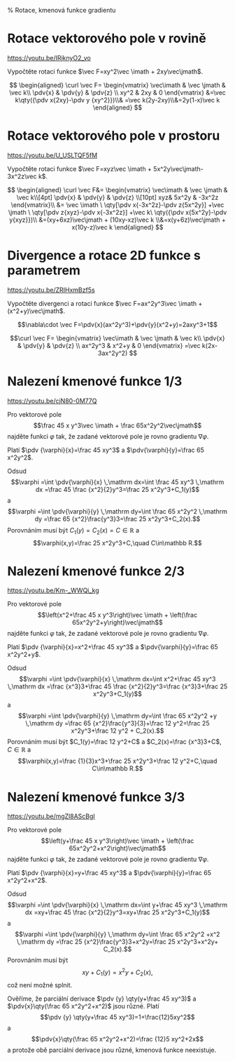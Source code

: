 % Rotace, kmenová funkce gradientu


# Rotace vektorového pole v rovině

https://youtu.be/IRjknyO2_yo


Vypočtěte rotaci funkce $\vec F=xy^2\vec \imath + 2xy\vec\jmath$.

<div class=reseni>

 $$
 \begin{aligned}
\curl \vec F=
 \begin{vmatrix}
   \vec\imath & \vec \jmath & \vec k\\
   \pdv{x} & \pdv{y} & \pdv{z} \\
   xy^2 & 2xy & 0
 \end{vmatrix}
 &=\vec k\qty({\pdv x{2xy}-\pdv y {xy^2}})\\&
 =\vec k(2y-2xy)\\&=2y(1-x)\vec k
\end{aligned}
 $$



</div>

# Rotace vektorového pole v prostoru


https://youtu.be/U_USLTQF5fM

Vypočtěte rotaci funkce $\vec F=xyz\vec \imath + 5x^2y\vec\jmath-3x^2z\vec k$.

<div class=reseni>

 $$
 \begin{aligned}
\curl \vec F&=
 \begin{vmatrix}
   \vec\imath & \vec \jmath & \vec k\\[4pt]
   \pdv{x} & \pdv{y} & \pdv{z} \\[10pt]
   xyz& 5x^2y & -3x^2z
 \end{vmatrix}\\
 &=
\vec \imath \ \qty[\pdv x{-3x^2z}-\pdv z{5x^2y}]
 +\vec \jmath \ \qty[\pdv z{xyz}-\pdv x{-3x^2z}] 
 +\vec k\ \qty({\pdv x{5x^2y}-\pdv y{xyz}})\\
 &=(xy+6xz)\vec\jmath + (10xy-xz)\vec k
\\&=x(y+6z)\vec\jmath + x(10y-z)\vec k
\end{aligned}
 $$



</div>

# Divergence a rotace 2D funkce s parametrem


https://youtu.be/ZRIHxmBzf5s

Vypočtěte divergenci a rotaci funkce $\vec F=ax^2y^3\vec \imath + (x^2+y)\vec\jmath$.

<div class=reseni>

$$\nabla\cdot \vec F=\pdv{x}(ax^2y^3)+\pdv{y}(x^2+y)=2axy^3+1$$

 $$\curl \vec F=
 \begin{vmatrix}
   \vec\imath & \vec \jmath & \vec k\\
   \pdv{x} & \pdv{y} & \pdv{z} \\
   ax^2y^3 & x^2+y & 0
 \end{vmatrix}
 =\vec k(2x-3ax^2y^2)
 $$

</div>


# Nalezení kmenové funkce 1/3

https://youtu.be/cjN80-0M77Q

Pro vektorové pole $$\frac 45 x y^3\vec \imath + \frac 65x^2y^2\vec\jmath$$ najděte funkci $\varphi$ tak, že zadané vektorové pole je rovno gradientu $\nabla \varphi.$

<div class=reseni>

Platí $\pdv {\varphi}{x}=\frac 45 xy^3$ a $\pdv{\varphi}{y}=\frac 65 x^2y^2$.

Odsud
$$\varphi =\int \pdv{\varphi}{x} \,\mathrm dx=\int \frac 45 xy^3 \,\mathrm dx
=\frac 45 \frac {x^2}{2}y^3=\frac 25 x^2y^3+C_1(y)$$
a
$$\varphi =\int \pdv{\varphi}{y} \,\mathrm dy=\int \frac 65 x^2y^2 \,\mathrm dy
=\frac 65 {x^2}\frac{y^3}3=\frac 25 x^2y^3+C_2(x).$$
Porovnáním musí být $C_1(y)=C_2(x)=C\in\mathbb R$ a
$$\varphi(x,y)=\frac 25 x^2y^3+C,\quad C\in\mathbb R.$$


</div>

# Nalezení kmenové funkce 2/3

https://youtu.be/Km-_WWQi_kg

Pro vektorové pole $$\left(x^2+\frac 45 x y^3\right)\vec \imath + \left(\frac 65x^2y^2+y\right)\vec\jmath$$ najděte funkci $\varphi$ tak, že zadané vektorové pole je rovno gradientu $\nabla \varphi.$

<div class=reseni>

Platí $\pdv {\varphi}{x}=x^2+\frac 45 xy^3$ a $\pdv{\varphi}{y}=\frac 65 x^2y^2+y$.

Odsud
$$\varphi =\int \pdv{\varphi}{x} \,\mathrm dx=\int x^2+\frac 45 xy^3 \,\mathrm dx
=\frac {x^3}3+\frac 45 \frac {x^2}{2}y^3=\frac {x^3}3+\frac 25 x^2y^3+C_1(y)$$
a
$$\varphi =\int \pdv{\varphi}{y} \,\mathrm dy=\int \frac 65 x^2y^2 +y \,\mathrm dy
=\frac 65 {x^2}\frac{y^3}{3}+\frac 12 y^2=\frac 25 x^2y^3+\frac 12 y^2 + C_2(x).$$
Porovnáním musí být $C_1(y)=\frac 12 y^2+C$ a $C_2(x)=\frac {x^3}3+C$, $C\in\mathbb R$ a
$$\varphi(x,y)=\frac {1}{3}x^3+\frac 25 x^2y^3+\frac 12 y^2+C,\quad C\in\mathbb R.$$

</div>

# Nalezení kmenové funkce 3/3

https://youtu.be/mgZl8AScBgI

Pro vektorové pole $$\left(y+\frac 45 x y^3\right)\vec \imath + \left(\frac 65x^2y^2+x^2\right)\vec\jmath$$ najděte funkci $\varphi$ tak, že zadané vektorové pole je rovno gradientu $\nabla \varphi.$



<div class=reseni>

Platí $\pdv {\varphi}{x}=y+\frac 45 xy^3$ a $\pdv{\varphi}{y}=\frac 65 x^2y^2+x^2$.

Odsud
$$\varphi =\int \pdv{\varphi}{x} \,\mathrm dx=\int y+\frac 45 xy^3 \,\mathrm dx
=xy+\frac 45 \frac {x^2}{2}y^3=xy+\frac 25 x^2y^3+C_1(y)$$
a
$$\varphi =\int \pdv{\varphi}{y} \,\mathrm dy=\int \frac 65 x^2y^2 +x^2 \,\mathrm dy
=\frac 25 {x^2}\frac{y^3}3+x^2y=\frac 25 x^2y^3+x^2y+ C_2(x).$$
Porovnáním musí být
$$xy+C_1(y)=x^2y+C_2(x),$$
což není možné splnit.

Ověříme, že parciální derivace
$\pdv {y} \qty(y+\frac 45 xy^3)$ a $\pdv{x}\qty(\frac 65 x^2y^2+x^2)$ jsou různé.
Platí
$$\pdv {y} \qty(y+\frac 45 xy^3)=1+\frac{12}5xy^2$$
a
$$\pdv{x}\qty(\frac 65 x^2y^2+x^2)=\frac {12}5 xy^2+2x$$
a protože obě parciální derivace jsou různé, kmenová funkce neexistuje.

</div>


